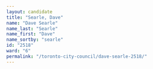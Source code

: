 ```yaml
---
layout: candidate
title: "Searle, Dave"
name: "Dave Searle"
name_last: "Searle"
name_first: "Dave"
name_sortby: "searle"
id: "2518"
ward: "6"
permalink: "/toronto-city-council/dave-searle-2518/"
---
```

